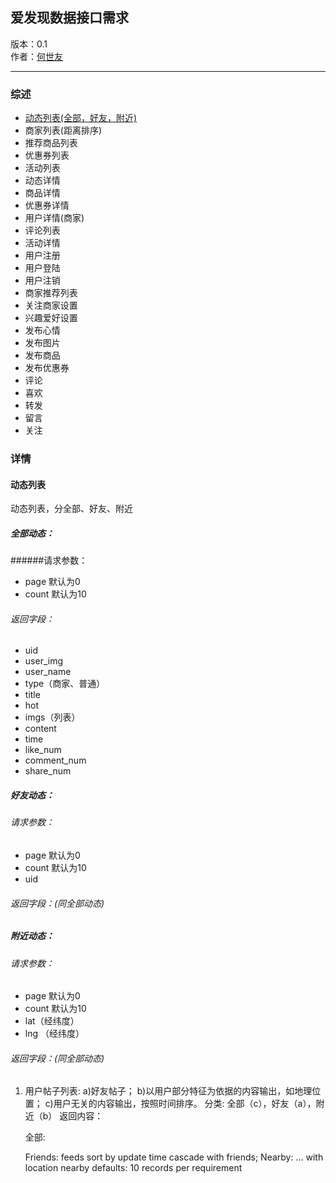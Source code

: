 爱发现数据接口需求
---------
版本：0.1  
作者：[何世友](mailto:ernest.he2009@gmail.com)
***
### 综述
*   [动态列表(全部，好友，附近)](#dtlb)
*   商家列表(距离排序)
*   推荐商品列表
*   优惠券列表
*   活动列表
*   动态详情
*   商品详情
*   优惠券详情
*   用户详情(商家)
*   评论列表
*   活动详情
*   用户注册
*   用户登陆
*   用户注销
*   商家推荐列表
*   关注商家设置
*   兴趣爱好设置
*   发布心情
*   发布图片
*   发布商品
*   发布优惠券
*   评论
*   喜欢
*   转发
*   留言
*   关注 

### 详情
#### <a id="dtlb">动态列表</a>
动态列表，分全部、好友、附近
 
##### 全部动态：
######请求参数：
* page 默认为0
* count 默认为10

###### 返回字段：  
* uid
* user_img
* user_name
* type（商家、普通）  
* title
* hot
* imgs（列表）
* content
* time
* like_num
* comment_num
* share_num

##### 好友动态：
###### 请求参数：
* page 默认为0
* count 默认为10
* uid

###### 返回字段：(同全部动态) 
##### 附近动态：
###### 请求参数：
* page 默认为0
* count 默认为10
* lat（经纬度）
* lng （经纬度）

###### 返回字段：(同全部动态) 
 

1. 用户帖子列表:
    a)好友帖子；
    b)以用户部分特征为依据的内容输出，如地理位置；
    c)用户无关的内容输出，按照时间排序。
    分类:
        全部（c），好友（a），附近（b）
    返回内容：
        
    全部:
        
    Friends:
        feeds sort by update time cascade with friends;
    Nearby:
        ... with location nearby
    defaults:
        10 records per requirement       
